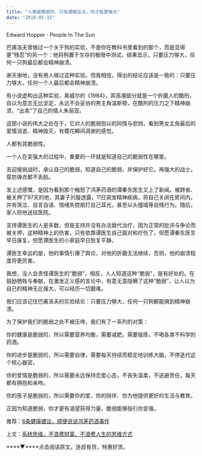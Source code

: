 ```yaml
---
title: "人都是脆弱的，只有理解这点，你才能更强大"
date: "2018-05-15"
---
```


Edward Hopper · People In The Sun

巴甫洛夫曾做过一个关于狗的实验，不是你在教科书里看到的那个，而是显得更“残忍”的另一个：他将狗置于生存的极限中测试，结果显示，只要压力够大，任何一只狗最后都会精神崩溃。

谢天谢地，没有用人做过这种实验。但我相信，得出的结论应该是一致的：只要压力够大，任何一个人最后都会精神崩溃。

有小说虚构出这种实验，奥威尔的《1984》，其高潮部分就是一个折磨人的酷刑，自以为意志无比坚定，永远不会妥协的男主角温斯顿，在酷刑的压力之下精神崩溃，“出卖”了自己的情人朱丽亚。

这部小说的伟大之处在于，它对人的脆弱抱以的同情与悲悯，看到男女主角最后的爱情消逝、精神毁灭，有樱花瞬间凋谢的感觉。

人都有其脆弱性。

一个人在变强大的过程中，重要的一环就是知道自己的脆弱性在哪里。

去迎接挑战时，承认自己的脆弱，知道自己的脆弱，并保护好它。再强大的战士，穿防弹衣都不丢脸。

发上述感慨，是因为看到那个触怒了鸿茅药酒的谭秦东医生又上了新闻。被跨省、被关押了97天的他，其妻子刘璇透露，11日突发精神疾病，将自己关闭在房间内，并有哭泣、自言自语、情绪失控扇打自己耳光，甚至以头撞墙等自残行为。随后，家人将他送往医院。

支持谭医生的人是多数，但是支持并没有办法替代治疗，因为正常的批评与争论而被关押，这种精神上的伤害，只有依靠谭医生自己面对和疗伤了。但愿谭秦东医生早日康复。但愿谭医生的小家庭早日恢复平静。

谭医生幸运的是，他的事情引爆了舆论，对他的折磨无法继续，否则，他的崩溃程度将更厉害。

我想，没人会责怪谭医生的“脆弱”，相反，人人知道这种“脆弱”，是有好处的。在鼓励牺牲与奉献，在激发正义感的言论中，有意无意隐瞒了这种“脆弱”，让人以为自己的精神无比强大，可以经历一切磨难。

我们应该记住巴甫洛夫的实验结论：只要压力够大，任何一只狗都能搞到精神崩溃。

为了保护我们的脆弱之处不被压垮，我们有了一系列的对策：

你的健康是脆弱的，所以需要营养均衡，需要减肥，需要锻炼，不喝各类不科学的药酒。

你的进步是脆弱的，所以需要自律，需要每天持续而稳定地训练大脑，不停迭代这个核心器官。

你的爱情是脆弱的，所以需要永远保持恋爱心态，不丧失温柔，不逃避责任，每天都有拥抱和亲吻。

你的孩子是脆弱的，所以需要你的爱、你的陪伴、你为他提供更好的生活与教育。

正因为知道脆弱，你才更有渴望获得力量，脆弱能够指引你变强。

推荐：[6条健康建议，顺便说说鸿茅药酒事件](http://mp.weixin.qq.com/s?__biz=MjM5NDU0Mjk2MQ==&mid=2651626992&idx=1&sn=dfd99a7bb3f8c8b77a381b97fdb7d208&chksm=bd7e19ee8a0990f8658cc46942032dd18ea72090f75a26dc23f7619cfed137573f1283752afd&scene=21#wechat_redirect)

上文：[系统思维，不浪费财富、不浪费人生的思维方式](http://mp.weixin.qq.com/s?__biz=MjM5NDU0Mjk2MQ==&mid=2651627706&idx=1&sn=94790261880e3e3d4cf37fa6ab8e5ef8&chksm=bd7e24a48a09adb277aa6e1937fc8ee6e6b013755b82cbf767f8918eb66e9f7a74286dede7e1&scene=21#wechat_redirect)

****▼****点击阅读原文。连叔有货，特惠好货。
